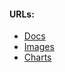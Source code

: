 #### URLs:
- [Docs](https://grafana.com/docs/loki/latest/send-data/fluentbit/)
- [Images](https://hub.docker.com/r/grafana/fluent-bit-plugin-loki/tags)
- [Charts](https://github.com/grafana/helm-charts/tree/main/charts/fluent-bit)
